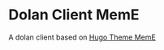 # Dolan Client MemE 

A dolan client based on [Hugo Theme MemE](https://github.com/reuixiy/hugo-theme-meme)
